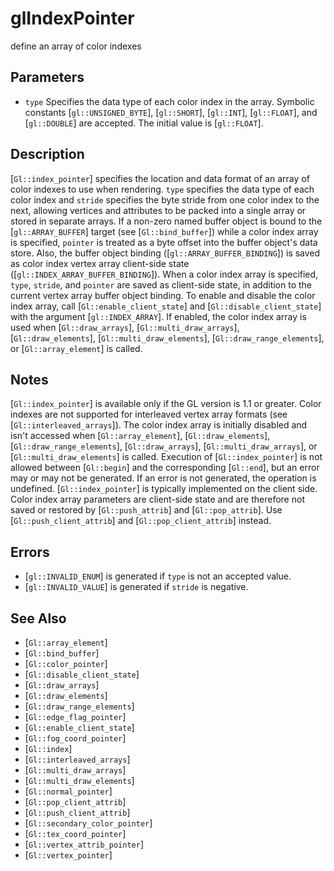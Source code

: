 # glIndexPointer
define an array of color indexes

## Parameters
- `type`
  Specifies the data type of each color index in the array. Symbolic
  constants [`gl::UNSIGNED_BYTE`], [`gl::SHORT`], [`gl::INT`],
  [`gl::FLOAT`], and [`gl::DOUBLE`] are accepted. The initial value is
  [`gl::FLOAT`].

## Description
[`Gl::index_pointer`] specifies the location and data format of an
  array of color indexes to use when rendering. `type` specifies the
  data type of each color index and `stride` specifies the byte stride
  from one color index to the next, allowing vertices and attributes to
  be packed into a single array or stored in separate arrays.
If a non-zero named buffer object is bound to the [`gl::ARRAY_BUFFER`]
  target (see [`Gl::bind_buffer`]) while a color index array is
  specified, `pointer` is treated as a byte offset into the buffer
  object's data store. Also, the buffer object binding
  ([`gl::ARRAY_BUFFER_BINDING`]) is saved as color index vertex array
  client-side state ([`gl::INDEX_ARRAY_BUFFER_BINDING`]).
When a color index array is specified, `type`, `stride`, and `pointer`
  are saved as client-side state, in addition to the current vertex
  array buffer object binding.
To enable and disable the color index array, call
  [`Gl::enable_client_state`] and [`Gl::disable_client_state`] with the
  argument [`gl::INDEX_ARRAY`]. If enabled, the color index array is
  used when [`Gl::draw_arrays`], [`Gl::multi_draw_arrays`],
  [`Gl::draw_elements`], [`Gl::multi_draw_elements`],
  [`Gl::draw_range_elements`], or [`Gl::array_element`] is called.

## Notes
[`Gl::index_pointer`] is available only if the GL version is 1.1 or
  greater.
Color indexes are not supported for interleaved vertex array formats
  (see [`Gl::interleaved_arrays`]).
The color index array is initially disabled and isn't accessed when
  [`Gl::array_element`], [`Gl::draw_elements`],
  [`Gl::draw_range_elements`], [`Gl::draw_arrays`],
  [`Gl::multi_draw_arrays`], or [`Gl::multi_draw_elements`] is called.
Execution of [`Gl::index_pointer`] is not allowed between
  [`Gl::begin`] and the corresponding [`Gl::end`], but an error may or
  may not be generated. If an error is not generated, the operation is
  undefined.
[`Gl::index_pointer`] is typically implemented on the client side.
Color index array parameters are client-side state and are therefore
  not saved or restored by [`Gl::push_attrib`] and [`Gl::pop_attrib`].
  Use [`Gl::push_client_attrib`] and [`Gl::pop_client_attrib`] instead.

## Errors
- [`gl::INVALID_ENUM`] is generated if `type` is not an accepted value.
- [`gl::INVALID_VALUE`] is generated if `stride` is negative.

## See Also
- [`Gl::array_element`]
- [`Gl::bind_buffer`]
- [`Gl::color_pointer`]
- [`Gl::disable_client_state`]
- [`Gl::draw_arrays`]
- [`Gl::draw_elements`]
- [`Gl::draw_range_elements`]
- [`Gl::edge_flag_pointer`]
- [`Gl::enable_client_state`]
- [`Gl::fog_coord_pointer`]
- [`Gl::index`]
- [`Gl::interleaved_arrays`]
- [`Gl::multi_draw_arrays`]
- [`Gl::multi_draw_elements`]
- [`Gl::normal_pointer`]
- [`Gl::pop_client_attrib`]
- [`Gl::push_client_attrib`]
- [`Gl::secondary_color_pointer`]
- [`Gl::tex_coord_pointer`]
- [`Gl::vertex_attrib_pointer`]
- [`Gl::vertex_pointer`]
